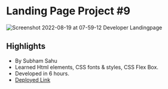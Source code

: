 # Landing Page Project #9
![Screenshot 2022-08-19 at 07-59-12 Developer Landingpage](https://user-images.githubusercontent.com/43786036/185529811-e85043c3-5e40-4d7f-89c9-eaa907618790.png)

## Highlights
- By Subham Sahu
- Learned Html elements, CSS fonts & styles, CSS Flex Box.
- Developed in 6 hours.
- [Deployed Link](https://tiny-rugelach-5fc0ed.netlify.app/)
